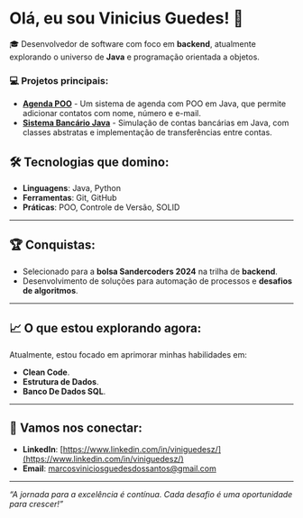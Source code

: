 # Olá, eu sou Vinicius Guedes! 👋

🎓 Desenvolvedor de software com foco em **backend**, atualmente explorando o universo de **Java** e programação orientada a objetos. 

### 💻 Projetos principais:
- **[Agenda POO](https://github.com/Vini-Guedesz/Agenda-POO-Java)** - Um sistema de agenda com POO em Java, que permite adicionar contatos com nome, número e e-mail.
- **[Sistema Bancário Java](https://github.com/Vini-Guedesz/Banco-POO)** - Simulação de contas bancárias em Java, com classes abstratas e implementação de transferências entre contas.


## 🛠️ Tecnologias que domino:

- **Linguagens**: Java, Python
- **Ferramentas**: Git, GitHub
- **Práticas**: POO, Controle de Versão, SOLID

---

## 🏆 Conquistas:

- Selecionado para a **bolsa Sandercoders 2024** na trilha de **backend**.
- Desenvolvimento de soluções para automação de processos e **desafios de algoritmos**.

---

## 📈 O que estou explorando agora:

Atualmente, estou focado em aprimorar minhas habilidades em:
- **Clean Code**.
- **Estrutura de Dados**.
- **Banco De Dados SQL**.

---

## 🔗 Vamos nos conectar:
- **LinkedIn**: [https://www.linkedin.com/in/viniguedesz/](https://www.linkedin.com/in/viniguedesz/)
- **Email**: [marcosviniciosguedesdossantos@gmail.com](mailto:marcosviniciosguedesdossantos@gmail.com)

---

*“A jornada para a excelência é contínua. Cada desafio é uma oportunidade para crescer!”*

